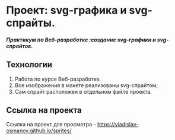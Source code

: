 # Проект: svg-графика и svg-спрайты.
##### Практикум по Веб-разработке :создание svg-графики и svg-спрайтов. 

## Технологии



1. Работа по курсе Веб-разработке.
2. Все изображения в макете реализованы svg-спрайтом;
3. Сам спрайт расположен в отдельном файле проекта.

## Ссылка на проекта
Ссылка на проект для просмотра - https://vladislav-osmanov.github.io/sprites/

